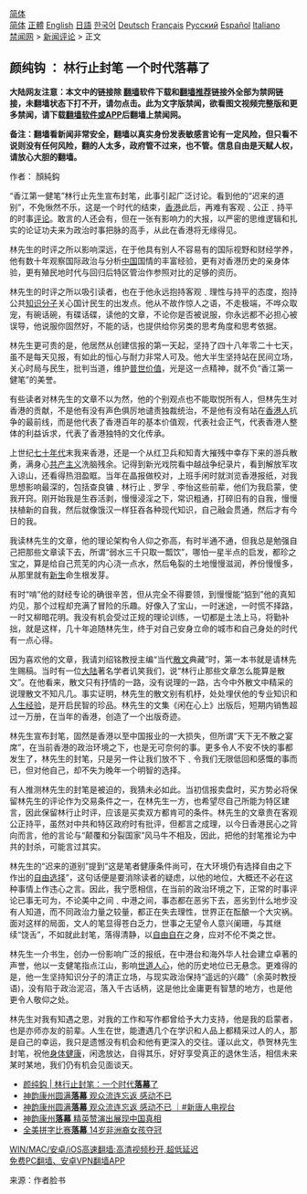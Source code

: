  <!-- 面包屑导航 --> <div class="breadcrumb"><!-- GTranslate: https://gtranslate.io/ -->  <div class="switcher notranslate">  <div class="selected">  <a href="#" onclick="return false;"> 简体</a>  </div>  <div class="option">  <a href="https://www.bannedbook.org" onclick="doGTranslate('zh-CN|zh-CN');jQuery('div.switcher div.selected a').html(jQuery(this).html());return false;" title="简体中文" class="nturl selected"> 简体</a>  <a href="https://www.bannedbook.org/zh-tw/" onclick="doGTranslate('zh-CN|zh-TW');jQuery('div.switcher div.selected a').html(jQuery(this).html());return false;" title="繁體中文" class="nturl"> 正體</a>  <a href="https://www.bannedbook.org/en/" onclick="doGTranslate('zh-CN|en');jQuery('div.switcher div.selected a').html(jQuery(this).html());return false;" title="English" class="nturl"> English</a>  <a href="https://www.bannedbook.org/ja/" onclick="doGTranslate('zh-CN|ja');jQuery('div.switcher div.selected a').html(jQuery(this).html());return false;" title="日本語" class="nturl"> 日語</a>  <a href="https://www.bannedbook.org/ko/" onclick="doGTranslate('zh-CN|ko');jQuery('div.switcher div.selected a').html(jQuery(this).html());return false;" title="한국어" class="nturl"> 한국어</a>  <a href="https://www.bannedbook.org/de/" onclick="doGTranslate('zh-CN|de');jQuery('div.switcher div.selected a').html(jQuery(this).html());return false;" title="Deutsch" class="nturl"> Deutsch</a>  <a href="https://www.bannedbook.org/fr/" onclick="doGTranslate('zh-CN|fr');jQuery('div.switcher div.selected a').html(jQuery(this).html());return false;" title="Français" class="nturl"> Français</a>  <a href="https://www.bannedbook.org/ru/" onclick="doGTranslate('zh-CN|ru');jQuery('div.switcher div.selected a').html(jQuery(this).html());return false;" title="Русский" class="nturl"> Русский</a>  <a href="https://www.bannedbook.org/es/" onclick="doGTranslate('zh-CN|es');jQuery('div.switcher div.selected a').html(jQuery(this).html());return false;" title="Español" class="nturl"> Español</a>  <a href="https://www.bannedbook.org/it/" onclick="doGTranslate('zh-CN|it');jQuery('div.switcher div.selected a').html(jQuery(this).html());return false;" title="Italiano" class="nturl"> Italiano</a>  </div>  </div>      <div class='breadcrumb-sub'><!-- Breadcrumb NavXT 6.3.0 --> <a href="https://www.bannedbook.org/" class="home">禁闻网</a> &gt; <a href="https://www.bannedbook.org/bnews/comments/" class="category">新闻评论</a> &gt; 正文</div></div><h2>颜纯钩 ： 林行止封笔 一个时代落幕了</h2> <p class="notice"><b>大陆网友注意：本文中的链接除 <a href="https://github.com/bannedbook/fanqiang" >翻墙</a>软件下载和<a href="https://github.com/killgcd/justmysocks/blob/master/README.md">翻墙推荐</a>链接外全部为禁网链接，未翻墙状态下打不开，请勿点击。此为文字版禁闻，欲看图文视频完整版和更多禁闻，请下载<a href="https://github.com/bannedbook/fanqiang">翻墙软件或APP</a>后翻墙上禁闻网。</p><p>备注：翻墙看新闻非常安全，翻墙以真实身份发表敏感言论有一定风险，但只看不说则没有任何风险，翻的人太多，政府管不过来，也不管。信息自由是天赋人权，请放心大胆的翻墙。</b></p>  <div class="entry"> <p>作者： 顏純鈎</p> <p>“香江第一健笔”林行止先生宣布封笔，此事引起广泛讨论。看到他的“迟来的道别”，不免愀然不乐，这是一个时代的结束，<a href="https://www.bannedbook.org/bnews/tag/%e9%a6%99%e6%b8%af/" class="st_tag internal_tag" rel="tag" title="标签 香港 下的日志">香港</a>此后，再难有客观﹑公正﹑持平的时事<span class='wp_keywordlink_affiliate'><a href="https://www.bannedbook.org/bnews/comments/" title="新闻评论" target="_blank">评论</a></span>。敢言的人还会有，但在一张有影响力的大报，以严密的思维逻辑和扎实的论证功夫来为政治时事把脉的高手，从此在香港将无缘得见。</p> <p>林先生的时评之所以影响深远，在于他具有别人不容易有的国际视野和财经学养，他有数十年观察国际政治与分析<span class='wp_keywordlink_affiliate'><a href="https://www.bannedbook.org/" title="中国" target="_blank">中国</a></span>国情的丰富经验，更有对香港历史的亲身体验，更有殖民地时代与回归后特区管治作参照对比的足够的资历。</p> <p>林先生的时评之所以吸引读者，也在于他永远抱持客观﹑理性与持平的态度，抱持公共<a href="https://www.bannedbook.org/bnews/tag/%e7%9f%a5%e8%af%86%e5%88%86%e5%ad%90/" class="st_tag internal_tag" rel="tag" title="标签 知识分子 下的日志">知识分子</a>关心国计民生的出发点。他从不故作惊人之语，不走极端，不哗众取宠，有碗话碗，有碟话碟，读他的文章，不论你是否被说服，你永远都不必担心被误导，他说服你固然好，不能的话，也提供给你另类的思考角度和思考依据。</p>  <p>林先生更可贵的是，他居然从创建信报的第一天起，坚持了四十八年零二十七天，虽不是每天见报，有如此的恒心与耐力非常人可及。他大半生坚持站在民间立场，关心时局与民生，批判当道，维护<a href="https://www.bannedbook.org/bnews/tag/%e6%99%ae%e4%b8%96%e4%bb%b7%e5%80%bc/" class="st_tag internal_tag" rel="tag" title="标签 普世价值 下的日志">普世价值</a>，光是这一点精神，就不负“香江第一健笔”的美誉。</p> <p>有些读者对林先生的文章不以为然，他的个别观点也不能取悦所有人，但林先生对香港的贡献，不是他有没有声色俱厉地谴责独裁统治，不是他有没有站在<a href="https://www.bannedbook.org/bnews/tag/%E9%A6%99%E6%B8%AF%E4%BA%BA/" class="st_tag internal_tag" rel="tag" title="标签 香港人 下的日志">香港人</a>抗争的最前线，而是他代表了香港百年的基本价值观，代表社会正气，代表香港人整体的利益诉求，代表了香港独特的文化传承。</p> <p>上世纪<span class='wp_keywordlink'><a href="https://www.bannedbook.org/forum2/topic1112.html" title="北島、李陀主編： 七十年代" target="_blank">七十年代</a></span>末我来香港，还是一个从红卫兵和知青大摧残中幸存下来的游兵散勇，满身心<span class='wp_keywordlink'><a href="https://www.bannedbook.org/forum2/topic6177.html" title="《共产主义的终极目的》" target="_blank">共产主义</a></span>洗脑残余。记得到新光戏院看中越战争纪录片，看到解放军攻入谅山，还看得热泪盈眶。当年在晶报做校对，上班手闲时就浏览香港报纸，对我思想影响最深的，包括查良镛﹑林行止﹑罗孚﹑李怡这些前辈，他们为我启蒙，使我开窍。刚开始我是生吞活剥，慢慢浸淫之下，常识粗通，打碎旧有的自我，慢慢扶植新的自我，然后就像饿汉一样狂吞各种现代知识，自己融会贯通，然后才有今日的我。</p> <p>我读林先生的文章，他的理论架构令人仰之弥高，有时半通不通，但我总是勉强自己把那些文章读下去，所谓“弱水三千只取一瓢饮”，哪怕一星半点的启发，都珍之宝之，算是给自己荒芜的内心浇一点水，然后龟裂的土地慢慢滋润，养份慢慢多，从那里就有<span class='wp_keywordlink'><a href="https://www.bannedbook.org/forum2/topic1642.html" title="正见网《新生》" target="_blank">新生</a></span>命生根发芽。</p>  <p>有时“啃”他的财经专论的确很辛苦，但从完全不得要领，到慢慢能“掂到”他的真知灼见，那个过程却充满了冒险的乐趣。好像入了宝山，一时迷途，一时慌不择路，一时又柳暗花明。我没有机会受过正规的理论训练，一切都是土法上马，将勤补拙，就是这样，几十年追随林先生，终于对自己安身立命的城市和自己身处的时代有一点心得。</p> <p>因为喜欢他的文章，我请刘绍铭教授主编“当代<a href="https://www.bannedbook.org/bnews/tag/%E6%95%A3%E6%96%87/" class="st_tag internal_tag" rel="tag" title="标签 散文 下的日志">散文</a>典藏”时，第一本书就是请林先生赐稿。当时有一位<span class='wp_keywordlink_affiliate'><a href="https://www.bannedbook.org/" title="大陆" target="_blank">大陆</a></span>著名学者讥笑我们，说“林行止那些文章怎么能算是散文”。在他看来，散文只有抒情的一路，没有说理的一路，古今中外散文中精采的说理散文不知凡几。事实证明，林先生的散文别有机杼，处处埋伏他的专业知识和<a href="https://www.bannedbook.org/bnews/tag/%E4%BA%BA%E7%94%9F%E7%BB%8F%E9%AA%8C/" class="st_tag internal_tag" rel="tag" title="标签 人生经验 下的日志">人生经验</a>，是开启民智的珍品。林先生的文集《闲在心上》出版后，短期内销售超过一万册，在当年的香港，创造了一个出版奇迹。</p> <p>林先生宣布封笔，固然是香港以至中国报业的一大损失，但所谓“天下无不散之宴席”，在当前香港的政治环境之下，也是无可奈何的事。更多令人不安不快的事都发生了，林先生的封笔，只是另一件让我们放不下﹑令我们无限低回和感慨的事而已，但对他自己，却不失为晚年一个明智的选择。</p> <p>有人推测林先生的封笔是被迫的，我猜未必如此。当初信报卖盘时，买方势必将保留林先生的评论作为交易条件之一，在林先生一方，也希望尽自己所能为特区建言，因此保留林行止时评，应该是买卖双方都肯可的条件。林先生的文章贵在客观公正持平，虽然对中共和特区政府时有批评，但都言之成理，以今日香港民心之背向而言，他的言论与“颠覆和分裂国家”风马牛不相及，因此，把他的封笔推论为中共的封杀，可能言过其实。</p>  <p>林先生的“迟来的道别”提到“这是笔者健康条件尚可，在大环境仍有选择自由之下作出的<span class='wp_keywordlink'><a href="https://www.bannedbook.org/forum2/topic1017.html" title="弗里德曼《自由选择》" target="_blank">自由选择</a></span>”，这句话便是要消除读者的疑虑，以他的地位，大概还不必在这种事情上作违心之言。因此，我宁愿相信，在当前的政治环境之下，正常的时事评论已事无可为，不论美中之间﹑中港之间，事态都在恶劣下去，恶劣到什么地步没有人知道，而不同政治力量之较量，都正在失去理性，世界正在酝酿一个大灾祸。面对这样的局面，文人的笔显得苍白乏力，世事之无望令人意兴阑珊，与其继续“饶舌”，不如就此封笔，落得清静，以<a href="https://www.bannedbook.org/bnews/tag/%E8%87%AA%E7%94%B1%E8%87%AA%E5%9C%A8/" class="st_tag internal_tag" rel="tag" title="标签 自由自在 下的日志">自由自在</a>之身，应对不伦不类之世。</p> <p>林先生一介书生，创办一份影响广泛的报纸，在中港台和海外华人社会建立卓著的声誉，他以一支健笔指点江山，影响<span class='wp_keywordlink'><a href="https://www.bannedbook.org/forum2/topic940.html" title="《世道人心之虚实》" target="_blank">世道人心</a></span>，他的历史地位已无悬念。更难得的是，他一生坚持知识分子的清正立场，与现实政治保持“遥远的兴趣”（余英时教授语)，没有陷于政治泥沼，落入千古话柄，这是他比金庸更有智慧的地方，也是他更令人敬仰之处。</p> <p>林先生对我有知遇之恩，对我的工作和写作都曾给予大力支持，他是我的启蒙者，也是亦师亦友的前辈。人生在世，能遭遇几个在学识和人品上都精采过人的人，那是自己的幸运，我只是遗憾没有机会和他有更深入的交往。谨以此文，恭贺林先生封笔，祝他<a href="https://www.bannedbook.org/bnews/tag/%E8%BA%AB%E4%BD%93%E5%81%A5%E5%BA%B7/" class="st_tag internal_tag" rel="tag" title="标签 身体健康 下的日志">身体健康</a>，闲逸放达，自得其乐，好好享受真正的退休生活，相信未来某时某地，我们仍有机会见面谈天。</p> <ul class='op-related-articles' title='相关阅读'> <li><a href='https://www.bannedbook.org/bnews/baitai/20210730/1596724.html' target='_blank'>颜纯鈎﻿ | 林行止封笔：一个时代<b>落幕</b>了</a></li> <li><a href='https://www.bannedbook.org/bnews/taiwannews/20210727/1595113.html' target='_blank'>神韵康州圆满<b>落幕</b> 观众流连忘返 感动不已</a></li> <li><a href='https://www.bannedbook.org/bnews/bannedvideo/20210727/1594946.html' target='_blank'>神韵康州圆满<b>落幕</b> 观众流连忘返 感动不已 ｜#新唐人电视台</a></li> <li><a href='https://www.bannedbook.org/bnews/bannedvideo/20210727/1594691.html' target='_blank'>神韵康州<b>落幕</b> 精英赞演出展现中国真相</a></li> <li><a href='https://www.bannedbook.org/bnews/bannedvideo/20210710/1584100.html' target='_blank'>全美拼字比赛<b>落幕</b> 14岁非洲裔女孩夺冠</a></li> </ul> <p class="texttj"> <a href="https://github.com/bannedbook/fanqiang/wiki/V2ray%E6%9C%BA%E5%9C%BA" target="_blank">WIN/MAC/安卓/iOS高速翻墙:高清视频秒开,超低延迟</a><br/> <a href="https://github.com/bannedbook/fanqiang/wiki/%E7%A6%81%E9%97%BB%E7%BD%91%E5%AE%89%E5%8D%93%E7%BF%BB%E5%A2%99%E6%96%B0%E9%97%BBAPP" target="_blank">免费PC翻墙、安卓VPN翻墙APP</a></p> <p> 来源：作者脸书 </p><a name='sharetosocial'></a>  <div style="margin-bottom:5px;padding-bottom:5px;clear:both"> <div id="archive-pix-1" class="banner-ads"> <!-- AuctionX Display platform tag START --> <div id="26318x728x90x621x_ADSLOT2" clicktrack="%%CLICK_URL_ESC%%"></div> <!-- AuctionX Display platform tag END --> </div> <div id="archive-pix-2" class="banner-ads"> <!-- AuctionX Display platform tag START --> <div id="26315x300x250x621x_ADSLOT2" clicktrack="%%CLICK_URL_ESC%%"></div> <!-- AuctionX Display platform tag END --> </div> </div>  <div id="archive-pix-1" class="banner-ads"> <!-- AuctionX Display platform tag START --> <div id="26318x728x90x621x_ADSLOT3" clicktrack="%%CLICK_URL_ESC%%"></div> <!-- AuctionX Display platform tag END --> </div> </div><!--END ENTRY--> 